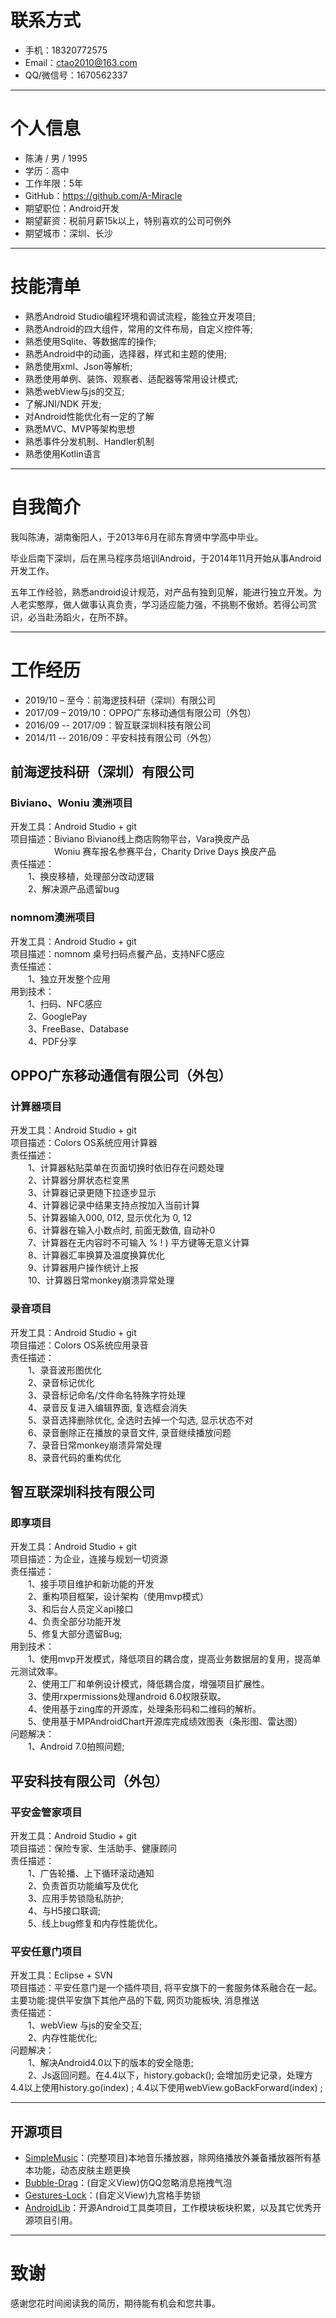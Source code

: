 
# 联系方式

- 手机：18320772575
- Email：ctao2010@163.com
- QQ/微信号：1670562337

---

# 个人信息

 - 陈涛 / 男 / 1995
 - 学历：高中
 - 工作年限：5年
 - GitHub：https://github.com/A-Miracle
 - 期望职位：Android开发
 - 期望薪资：税前月薪15k以上，特别喜欢的公司可例外
 - 期望城市：深圳、长沙

---

# 技能清单
 - 熟悉Android Studio编程环境和调试流程，能独立开发项目;
 - 熟悉Android的四大组件，常用的文件布局，自定义控件等;
 - 熟悉使用Sqlite、等数据库的操作;
 - 熟悉Android中的动画，选择器，样式和主题的使用;
 - 熟悉使用xml、Json等解析;
 - 熟悉使用单例、装饰、观察者、适配器等常用设计模式;
 - 熟悉webView与js的交互;
 - 了解JNI/NDK 开发;
 - 对Android性能优化有一定的了解
 - 熟悉MVC、MVP等架构思想
 - 熟悉事件分发机制、Handler机制
 - 熟悉使用Kotlin语言

---

# 自我简介
我叫陈涛，湖南衡阳人，于2013年6月在祁东育贤中学高中毕业。

毕业后南下深圳，后在黑马程序员培训Android，于2014年11月开始从事Android开发工作。

五年工作经验，熟悉android设计规范，对产品有独到见解，能进行独立开发。为人老实憨厚，做人做事认真负责，学习适应能力强，不挑剔不傲娇。若得公司赏识，必当赴汤蹈火，在所不辞。

---

# 工作经历
 - 2019/10 – 至今：前海逻技科研（深圳）有限公司
 - 2017/09 – 2019/10：OPPO广东移动通信有限公司（外包）
 - 2016/09 -- 2017/09：智互联深圳科技有限公司
 - 2014/11 -- 2016/09：平安科技有限公司（外包）


## 前海逻技科研（深圳）有限公司

### Biviano、Woniu 澳洲项目
开发工具：Android Studio + git  
项目描述：Biviano Biviano线上商店购物平台，Vara换皮产品  
&emsp;&emsp;&emsp;&emsp;&emsp;Woniu 赛车报名参赛平台，Charity Drive Days 换皮产品  
责任描述：  
&emsp;&emsp;1、换皮移植，处理部分改动逻辑  
&emsp;&emsp;2、解决源产品遗留bug  

### nomnom澳洲项目
开发工具：Android Studio + git  
项目描述：nomnom 桌号扫码点餐产品，支持NFC感应  
责任描述：  
&emsp;&emsp;1、独立开发整个应用  
用到技术：  
&emsp;&emsp;1、扫码、NFC感应  
&emsp;&emsp;2、GooglePay  
&emsp;&emsp;3、FreeBase、Database  
&emsp;&emsp;4、PDF分享  


## OPPO广东移动通信有限公司（外包）

### 计算器项目
开发工具：Android Studio + git  
项目描述：Colors OS系统应用计算器  
责任描述：  
&emsp;&emsp;1、计算器粘贴菜单在页面切换时依旧存在问题处理  
&emsp;&emsp;2、计算器分屏状态栏变黑  
&emsp;&emsp;3、计算器记录更随下拉逐步显示  
&emsp;&emsp;4、计算器记录中结果支持点按加入当前计算  
&emsp;&emsp;5、计算器输入000, 012, 显示优化为 0, 12  
&emsp;&emsp;6、计算器在输入小数点时, 前面无数值, 自动补0  
&emsp;&emsp;7、计算器在无内容时不可输入 % ! ) 平方键等无意义计算  
&emsp;&emsp;8、计算器汇率换算及温度换算优化  
&emsp;&emsp;9、计算器用户操作统计上报  
&emsp;&emsp;10、计算器日常monkey崩溃异常处理  

### 录音项目
开发工具：Android Studio + git  
项目描述：Colors OS系统应用录音  
责任描述：  
&emsp;&emsp;1、录音波形图优化  
&emsp;&emsp;2、录音标记优化  
&emsp;&emsp;3、录音标记命名/文件命名特殊字符处理  
&emsp;&emsp;4、录音反复进入编辑界面, 复选框会消失  
&emsp;&emsp;5、录音选择删除优化, 全选时去掉一个勾选, 显示状态不对  
&emsp;&emsp;6、录音删除正在播放的录音文件, 录音继续播放问题  
&emsp;&emsp;7、录音日常monkey崩溃异常处理  
&emsp;&emsp;8、录音代码的重构优化  


## 智互联深圳科技有限公司

### 即享项目
开发工具：Android Studio + git  
项目描述：为企业，连接与规划一切资源  
责任描述：  
&emsp;&emsp;1、接手项目维护和新功能的开发  
&emsp;&emsp;2、重构项目框架，设计架构（使用mvp模式）  
&emsp;&emsp;3、和后台人员定义api接口  
&emsp;&emsp;4、负责全部分功能开发  
&emsp;&emsp;5、修复大部分遗留Bug;  
用到技术：  
&emsp;&emsp;1、使用mvp开发模式，降低项目的耦合度，提高业务数据层的复用，提高单元测试效率。  
&emsp;&emsp;2、使用工厂和单例设计模式，降低耦合度，增强项目扩展性。  
&emsp;&emsp;3、使用rxpermissions处理android 6.0权限获取。  
&emsp;&emsp;4、使用基于zing库的开源库，处理条形码和二维码的解析。  
&emsp;&emsp;5、使用基于MPAndroidChart开源库完成绩效图表（条形图、雷达图）  
问题解决：  
&emsp;&emsp;1、Android 7.0拍照问题;  

## 平安科技有限公司（外包）

### 平安金管家项目
开发工具：Android Studio + git  
项目描述：保险专家、生活助手、健康顾问  
责任描述：  
&emsp;&emsp;1、广告轮播、上下循环滚动通知  
&emsp;&emsp;2、负责首页功能编写及优化  
&emsp;&emsp;3、应用手势锁隐私防护;  
&emsp;&emsp;4、与H5接口联调;  
&emsp;&emsp;5、线上bug修复和内存性能优化。  


### 平安任意门项目

开发工具：Eclipse + SVN  
项目描述：平安任意门是一个插件项目, 将平安旗下的一套服务体系融合在一起。 主要功能:提供平安旗下其他产品的下载, 网页功能板块, 消息推送   
责任描述：  
&emsp;&emsp;1、webView 与js的安全交互;  
&emsp;&emsp;2、内存性能优化;  
问题解决：  
&emsp;&emsp;1、解决Android4.0以下的版本的安全隐患;  
&emsp;&emsp;2、Js返回问题。在4.4以下，history.goback(); 会增加历史记录，处理方4.4以上使用history.go(index) ; 4.4以下使用webView.goBackForward(index) ;  

---

## 开源项目
 - [SimpleMusic](https://github.com/A-Miracle/SimpleMusic)：(完整项目)本地音乐播放器，除网络播放外兼备播放器所有基本功能，动态皮肤主题更换
 - [Bubble-Drag](https://github.com/A-Miracle/Bubble-Drag)：(自定义View)仿QQ忽略消息拖拽气泡
 - [Gestures-Lock](https://github.com/A-Miracle/Gestures-Lock)：(自定义View)九宫格手势锁
 - [AndroidLib](https://github.com/A-Miracle/AndroidLib)：开源Android工具类项目，工作模块板块积累，以及其它优秀开源项目引用。

---

# 致谢
感谢您花时间阅读我的简历，期待能有机会和您共事。
